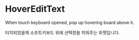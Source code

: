 # HoverEditText

When touch keyboard opened, pop up hovering board above it.

터치되었을때 소프트키보드 위에 선택창을 띄워주는 위젯입니다.
